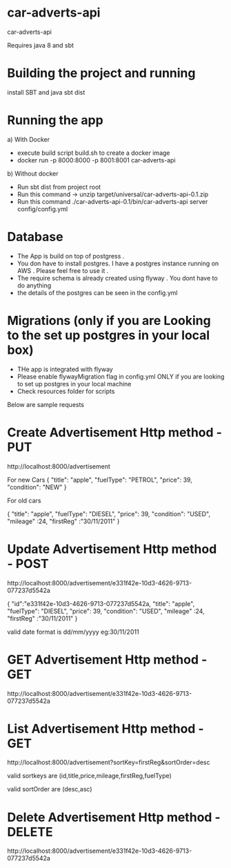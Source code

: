 # car-adverts-api
car-adverts-api


Requires java 8 and sbt


# Building the project and running
install SBT and java
sbt dist

# Running the app

a) With Docker

   * execute build script build.sh to create a docker image
   * docker run -p 8000:8000 -p 8001:8001 car-adverts-api

b) Without docker
   *  Run sbt dist from project root
   * Run this command -> unzip target/universal/car-adverts-api-0.1.zip
   * Run this command ./car-adverts-api-0.1/bin/car-adverts-api server config/config.yml


# Database
* The App is build on top of postgress .
* You don have to install postgres. I have a postgres instance running on AWS . Please feel free to use it .
* The require schema is already created using flyway . You dont have to do anything
* the details of the postgres can be seen in the config.yml


# Migrations (only if you are Looking to the set up postgres in your local box)
 * THe app is integrated with flyway
 * Please enable flywayMigration flag in config.yml ONLY if you are looking to set up postgres in your local machine
 * Check resources folder for scripts

Below are sample requests

# Create Advertisement Http method - PUT

http://localhost:8000/advertisement

For new Cars
{
    "title": "apple",
    "fuelType": "PETROL",
    "price": 39,
    "condition": "NEW"
}

For old cars

{
    "title": "apple",
    "fuelType": "DIESEL",
    "price": 39,
    "condition": "USED",
    "mileage" :24,
    "firstReg" :"30/11/2011"
}


# Update Advertisement Http method - POST

http://localhost:8000/advertisement/e331f42e-10d3-4626-9713-077237d5542a

{
   "id":"e331f42e-10d3-4626-9713-077237d5542a,
    "title": "apple",
    "fuelType": "DIESEL",
    "price": 39,
    "condition": "USED",
    "mileage" :24,
    "firstReg" :"30/11/2011"
}

valid date format is dd/mm/yyyy eg:30/11/2011

# GET Advertisement Http method - GET

http://localhost:8000/advertisement/e331f42e-10d3-4626-9713-077237d5542a


# List Advertisement Http method - GET

http://localhost:8000/advertisement?sortKey=firstReg&sortOrder=desc

valid sortkeys are  (id,title,price,mileage,firstReg,fuelType)

valid sortOrder are (desc,asc)

# Delete Advertisement Http method - DELETE

http://localhost:8000/advertisement/e331f42e-10d3-4626-9713-077237d5542a

